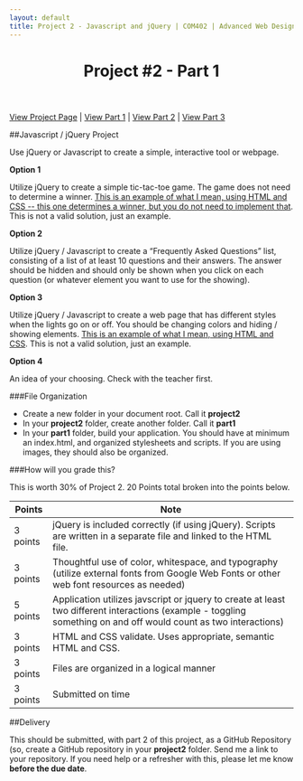 ```yaml
---
layout: default
title: Project 2 - Javascript and jQuery | COM402 | Advanced Web Design and Development
---
```


<header><h1>Project #2 - Part 1</h1></header>

[View Project Page](04-project2.html) | [View Part 1](04-project2-part1.html) | [View Part 2](04-project2-part2.html) | [View Part 3](04-project2-part3.html)

##Javascript / jQuery Project

Use jQuery or Javascript to create a simple, interactive tool or webpage.

**Option 1**

Utilize jQuery to create a simple tic-tac-toe game.  The game does not need to determine a winner. [This is an example of what I mean, using HTML and CSS -- this one determines a winner, but you do not need to implement that](http://codepen.io/ziga-miklic/pen/Fagmh).  This is not a valid solution, just an example.

**Option 2**

Utilize jQuery / Javascript to create a “Frequently Asked Questions” list, consisting of a list of at least 10 questions and their answers.  The answer should be hidden and should only be shown when you click on each question (or whatever element you want to use for the showing).

**Option 3**

Utilize jQuery / Javascript to create a web page that has different styles when the lights go on or off.  You should be changing colors and hiding / showing elements.  [This is an example of what I mean, using HTML and CSS](http://codepen.io/DKunin/pen/dAhmg).  This is not a valid solution, just an example.

**Option 4**

An idea of your choosing.  Check with the teacher first.


###File Organization

- Create a new folder in your document root.  Call it **project2**
- In your **project2** folder, create another folder.  Call it **part1**
- In your **part1** folder, build your application.  You should have at minimum an index.html, and organized stylesheets and scripts.  If you are using images, they should also be organized.

###How will you grade this?

This is worth 30% of Project 2.  20 Points total broken into the points below.

| Points | Note |
|--------|------------------------------------------------------------------|
| 3 points | jQuery is included correctly (if using jQuery). Scripts are written in a separate file and linked to the HTML file. |
| 3 points | Thoughtful use of color, whitespace, and typography (utilize external fonts from Google Web Fonts or other web font resources as needed) |
| 5 points | Application utilizes javscript or jquery to create at least two different interactions (example - toggling something on and off would count as two interactions) |
| 3 points | HTML and CSS validate. Uses appropriate, semantic HTML and CSS. |
| 3 points | Files are organized in a logical manner |
| 3 points | Submitted on time |


##Delivery 

This should be submitted, with part 2 of this project, as a GitHub Repository (so, create a GitHub repository in your **project2** folder. Send me a link to your repository.  If you need help or a refresher with this, please let me know **before the due date**.